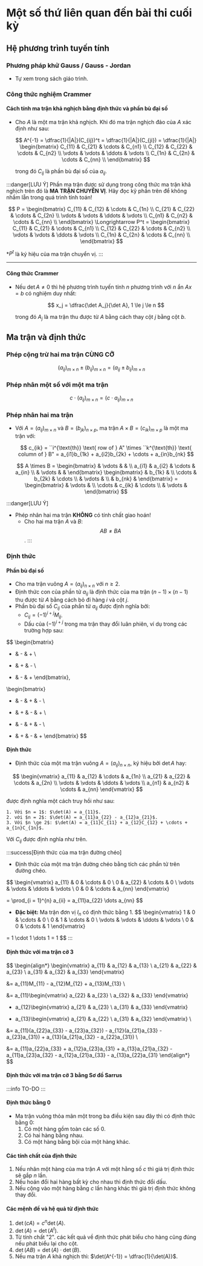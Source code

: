 # Một số thứ liên quan đến bài thi cuối kỳ

## Hệ phương trình tuyến tính
### Phương pháp khử Gauss / Gauss - Jordan
- Tự xem trong sách giáo trình.

### Công thức nghiệm Crammer
#### Cách tính ma trận khả nghịch bằng định thức và phần bù đại số
- Cho $A$ là một ma trận khả nghịch. Khi đó ma trận nghịch đảo của $A$ xác định như sau:

    $$
    A^{-1} = \dfrac{1}{|A|}(C_{ij})^t = \dfrac{1}{|A|}(C_{ji})
     = \dfrac{1}{|A|} \begin{bmatrix}
      C_{11} & C_{21} & \cdots & C_{n1} \\
      C_{12} & C_{22} & \cdots & C_{n2} \\
      \vdots & \vdots & \ddots & \vdots \\
      C_{1n} & C_{2n} & \cdots & C_{nn} \\
      \end{bmatrix}
    $$

    trong đó $C_{ij}$ là phần bù đại số của $a_{ij}$.

:::danger[LƯU Ý]
Phần ma trận được sử dụng trong công thức ma trận khả nghịch trên đó là **MA TRẬN CHUYỂN VỊ**. Hãy đọc kỹ phần trên để không nhầm lẫn trong quá trình tính toán!

$$
P = \begin{bmatrix}
      C_{11} & C_{12} & \cdots & C_{1n} \\
      C_{21} & C_{22} & \cdots & C_{2n} \\
      \vdots & \vdots & \ddots & \vdots \\
      C_{n1} & C_{n2} & \cdots & C_{nn} \\
      \end{bmatrix} \Longrightarrow
P^t = \begin{bmatrix}
  C_{11} & C_{21} & \cdots & C_{n1} \\
  C_{12} & C_{22} & \cdots & C_{n2} \\
  \vdots & \vdots & \ddots & \vdots \\
  C_{1n} & C_{2n} & \cdots & C_{nn} \\
  \end{bmatrix}
$$

\*$P^t$ là ký hiệu của ma trận chuyển vị.
:::

---
#### Công thức Crammer
- Nếu $\det A \ne 0$ thì hệ phương trình tuyến tính $n$ phương trình với $n$ ẩn $Ax = b$ có nghiệm duy nhất:

    $$
    x_j = \dfrac{\det A_j}{\det A}, 1 \le j \le n
    $$

    trong đó $A_j$ là ma trận thu được từ $A$ bằng cách thay cột $j$ bằng cột $b$.

## Ma trận và định thức
### Phép cộng trừ hai ma trận CÙNG CỠ
$$
(a_{ij})_{m \times n} \pm (b_{ij})_{m \times n} = (a_{ij} \pm b_{ij})_{m \times n}
$$

### Phép nhân một số với một ma trận
$$
c \cdot (a_{ij})_{m \times n} = (c \cdot a_{ij})_{m \times n}
$$

### Phép nhân hai ma trận
- Với $A = (a_{ij})_{m \times n}$ và $B = (b_{jk})_{n \times p}$, ma trận $A \times B = (c_{ik})_{m \times p}$ là một ma trận với:

  $$
  c_{ik} = ``i^{\text{th}} \text{ row of } A" \times ``k^{\text{th}} \text{ column of } B" = a_{i1}b_{1k} + a_{i2}b_{2k} + \cdots + a_{in}b_{nk}
  $$

  $$
  A \times B =
  \begin{bmatrix}
  & \vdots &   &  \\
    a_{i1} & a_{i2} & \cdots & a_{in} \\
  & \vdots &   & 
  \end{bmatrix}
  \begin{bmatrix}
  & b_{1k} &   \\
    \cdots & b_{2k} & \cdots \\
  & \vdots &   \\
    & b_{nk} & 
  \end{bmatrix}
  = \begin{bmatrix}
    & \vdots &   \\
  \cdots & c_{ik} & \cdots \\
    & \vdots &  
  \end{bmatrix}
  $$

:::danger[LƯU Ý]
- Phép nhân hai ma trận **KHÔNG** có tính chất giao hoán!
    - Cho hai ma trận $A$ và $B$: $$AB \ne BA$$.
:::

### Định thức
#### Phần bù đại số
- Cho ma trận vuông $A = (a_{ij})_{n \times n}$ với $n \ge 2$.
- Định thức con của phần tử $a_{ij}$ là định thức của ma trận $(n - 1) \times (n - 1)$ thu được từ $A$ bằng cách bỏ đi hàng $i$ và cột $j$.
- Phần bù đại số $C_{ij}$ của phần tử $a_{ij}$ được định nghĩa bởi:
    - $C_{ij} = (-1)^{i + j}M_{ij}$.
    - Dấu của $(-1)^{i + j}$ trong ma trận thay đổi luân phiên, ví dụ trong các trường hợp sau:

$$
\begin{bmatrix}
+ & - & + \\
- & + & - \\
+ & - & +
\end{bmatrix},

\begin{bmatrix}
+ & - & + & - \\
- & + & - & + \\
+ & - & + & - \\
- & + & - & +
\end{bmatrix}
$$

#### Định thức
- Định thức của một ma trận vuông $A = (a_{ij})_{n \times n}$, ký hiệu bởi $\det A$ hay:

$$
\begin{vmatrix}
a_{11} & a_{12} & \cdots & a_{1n} \\
a_{21} & a_{22} & \cdots & a_{2n} \\
\vdots & \vdots & \ddots & \vdots \\
a_{n1} & a_{n2} & \cdots & a_{nn}
\end{vmatrix}
$$

được định nghĩa một cách truy hồi như sau:

    1. Với $n = 1$: $\det(A) = a_{11}$.
    2. với $n = 2$: $\det(A) = a_{11}a_{22} - a_{12}a_{21}$.
    3. Với $n \ge 2$: $\det(A) = a_{11}C_{11} + a_{12}C_{12} + \cdots + a_{1n}C_{1n}$.

Với $C_{ij}$ được định nghĩa như trên.

:::success[Định thức của ma trận đường chéo]
- Định thức của một ma trận đường chéo bằng tích các phần tử trên đường chéo.

$$
\begin{vmatrix}
a_{11} & 0 & \cdots & 0 \\
0 & a_{22} & \cdots & 0 \\
\vdots & \vdots & \ddots & \vdots \\
0 & 0 & \cdots & a_{nn}
\end{vmatrix}

= \prod_{i = 1}^{n} a_{ii}
= a_{11}a_{22} \dots a_{nn}
$$

- **Đặc biệt:** Ma trận đơn vị $I_n$ có định thức bằng 1.
$$
\begin{vmatrix}
1 & 0 & \cdots & 0 \\
0 & 1 & \cdots & 0 \\
\vdots & \vdots & \ddots & \vdots \\
0 & 0 & \cdots & 1
\end{vmatrix}

= 1 \cdot 1 \dots 1
= 1
$$
:::

#### Định thức với ma trận cỡ 3
$$
\begin{align*}
  \begin{vmatrix}
  a_{11} & a_{12} & a_{13} \\
  a_{21} & a_{22} & a_{23} \\
  a_{31} & a_{32} & a_{33}
  \end{vmatrix}

  &= a_{11}M_{11} - a_{12}M_{12} + a_{13}M_{13} \\


  &= a_{11}\begin{vmatrix}
  a_{22} & a_{23} \\
  a_{32} & a_{33}
  \end{vmatrix}
  - a_{12}\begin{vmatrix}
  a_{21} & a_{23} \\
  a_{31} & a_{33}
  \end{vmatrix}
  + a_{13}\begin{vmatrix}
  a_{21} & a_{22} \\
  a_{31} & a_{32}
  \end{vmatrix} \\

  &= a_{11}(a_{22}a_{33} - a_{23}a_{32}) - a_{12}(a_{21}a_{33} - a_{23}a_{31}) + a_{13}(a_{21}a_{32} - a_{22}a_{31}) \\

  &= a_{11}a_{22}a_{33} + a_{12}a_{23}a_{31} + a_{13}a_{21}a_{32} - a_{11}a_{23}a_{32} - a_{12}a_{21}a_{33} - a_{13}a_{22}a_{31}
\end{align*}
$$

#### Định thức với ma trận cỡ 3 bằng Sơ đồ Sarrus
:::info
TO-DO
:::

#### Định thức bằng 0
- Ma trận vuông thỏa mãn một trong ba điều kiện sau đây thì có định thức bằng $0$:
    1. Có một hàng gồm toàn các số $0$.
    2. Có hai hàng bằng nhau.
    3. Có một hàng bằng bội của một hàng khác.

#### Các tính chất của định thức
1. Nếu nhân một hàng của ma trận $A$ với một hằng số $c$ thì giá trị định thức sẽ gắp $n$ lần.
2. Nếu hoán đổi hai hàng bất kỳ cho nhau thì định thức đổi dấu.
3. Nếu cộng vào một hàng bằng $c$ lần hàng khác thì giá trị định thức không thay đổi.

#### Các mệnh đề và hệ quả từ định thức
1. $\det(cA) = c^n \det(A)$.
2. $\det(A) = \det(A^t)$.
3. Từ tính chất "2". các kết quả về định thức phát biểu cho hàng cũng đúng nếu phát biểu lại cho cột.
4. $\det(AB) = \det(A) \cdot \det(B)$.
5. Nếu ma trận $A$ khả nghịch thì: $\det(A^{-1}) = \dfrac{1}{\det(A)}$.